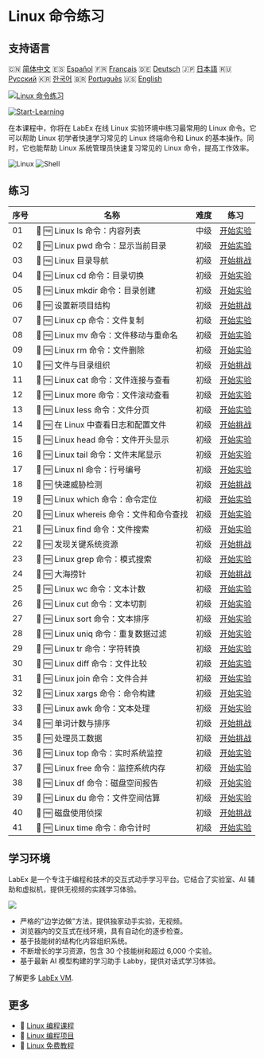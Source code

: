 # Linux 命令练习

## 支持语言

🇨🇳 [简体中文](README_zh.md) 🇪🇸 [Español](README_es.md) 🇫🇷 [Français](README_fr.md) 🇩🇪 [Deutsch](README_de.md) 🇯🇵 [日本語](README_ja.md) 🇷🇺 [Русский](README_ru.md) 🇰🇷 [한국어](README_ko.md) 🇧🇷 [Português](README_pt.md) 🇺🇸 [English](README.md) 

[![Linux 命令练习](https://cover-creator.labex.io/linux-basic-commands-practice-online.png?lang=zh)](https://labex.io/zh/courses/linux-basic-commands-practice-online)

[![Start-Learning](https://img.shields.io/badge/Start-Learning-whitesmoke?style=for-the-badge)](https://labex.io/zh/courses/linux-basic-commands-practice-online)

在本课程中，你将在 LabEx 在线 Linux 实验环境中练习最常用的 Linux 命令。它可以帮助 Linux 初学者快速学习常见的 Linux 终端命令和 Linux 的基本操作。同时，它也能帮助 Linux 系统管理员快速复习常见的 Linux 命令，提高工作效率。

![Linux](https://img.shields.io/badge/Linux-whitesmoke?style=for-the-badge&logo=linux)
![Shell](https://img.shields.io/badge/Shell-whitesmoke?style=for-the-badge&logo=shell)


## 练习

|   序号 | 名称                                     | 难度   | 练习                                                                                                                             |
|--------|------------------------------------------|--------|----------------------------------------------------------------------------------------------------------------------------------|
|     01 | 📖 🆓 Linux ls 命令：内容列表            | 中级   | <a target='_blank' href='https://labex.io/zh/tutorials/linux-linux-ls-command-content-listing-219205'>开始实验</a>               |
|     02 | 📖 🆓 Linux pwd 命令：显示当前目录       | 初级   | <a target='_blank' href='https://labex.io/zh/tutorials/linux-linux-pwd-command-directory-displaying-209734'>开始实验</a>         |
|     03 | 🎯 🆓 Linux 目录导航                     | 初级   | <a target='_blank' href='https://labex.io/zh/tutorials/linux-directory-navigation-387844'>开始挑战</a>                           |
|     04 | 📖 🆓 Linux cd 命令：目录切换            | 初级   | <a target='_blank' href='https://labex.io/zh/tutorials/linux-linux-cd-command-directory-changing-209733'>开始实验</a>            |
|     05 | 📖 🆓 Linux mkdir 命令：目录创建         | 初级   | <a target='_blank' href='https://labex.io/zh/tutorials/linux-linux-mkdir-command-directory-creating-209739'>开始实验</a>         |
|     06 | 🎯 🆓 设置新项目结构                     | 初级   | <a target='_blank' href='https://labex.io/zh/tutorials/linux-setting-up-a-new-project-structure-387859'>开始挑战</a>             |
|     07 | 📖 🆓 Linux cp 命令：文件复制            | 初级   | <a target='_blank' href='https://labex.io/zh/tutorials/linux-linux-cp-command-file-copying-209744'>开始实验</a>                  |
|     08 | 📖 🆓 Linux mv 命令：文件移动与重命名    | 初级   | <a target='_blank' href='https://labex.io/zh/tutorials/linux-linux-mv-command-file-moving-and-renaming-209743'>开始实验</a>      |
|     09 | 📖 🆓 Linux rm 命令：文件删除            | 初级   | <a target='_blank' href='https://labex.io/zh/tutorials/linux-linux-rm-command-file-removing-209741'>开始实验</a>                 |
|     10 | 🎯 🆓 文件与目录组织                     | 初级   | <a target='_blank' href='https://labex.io/zh/tutorials/linux-organizing-files-and-directories-387877'>开始挑战</a>               |
|     11 | 📖 🆓 Linux cat 命令：文件连接与查看     | 初级   | <a target='_blank' href='https://labex.io/zh/tutorials/linux-linux-cat-command-file-concatenating-210986'>开始实验</a>           |
|     12 | 📖 🆓 Linux more 命令：文件滚动查看      | 初级   | <a target='_blank' href='https://labex.io/zh/tutorials/linux-linux-more-command-file-scrolling-214299'>开始实验</a>              |
|     13 | 📖 🆓 Linux less 命令：文件分页          | 初级   | <a target='_blank' href='https://labex.io/zh/tutorials/linux-linux-less-command-file-paging-214301'>开始实验</a>                 |
|     14 | 🎯 🆓 在 Linux 中查看日志和配置文件      | 初级   | <a target='_blank' href='https://labex.io/zh/tutorials/linux-viewing-log-and-configuration-files-in-linux-387914'>开始挑战</a>   |
|     15 | 📖 🆓 Linux head 命令：文件开头显示      | 初级   | <a target='_blank' href='https://labex.io/zh/tutorials/linux-linux-head-command-file-beginning-display-214302'>开始实验</a>      |
|     16 | 📖 🆓 Linux tail 命令：文件末尾显示      | 初级   | <a target='_blank' href='https://labex.io/zh/tutorials/linux-linux-tail-command-file-end-display-214303'>开始实验</a>            |
|     17 | 📖 🆓 Linux nl 命令：行号编号            | 初级   | <a target='_blank' href='https://labex.io/zh/tutorials/linux-linux-nl-command-line-numbering-210988'>开始实验</a>                |
|     18 | 🎯 🆓 快速威胁检测                       | 初级   | <a target='_blank' href='https://labex.io/zh/tutorials/linux-rapid-threat-detection-387930'>开始挑战</a>                         |
|     19 | 📖 🆓 Linux which 命令：命令定位         | 初级   | <a target='_blank' href='https://labex.io/zh/tutorials/linux-linux-which-command-command-locating-215210'>开始实验</a>           |
|     20 | 📖 🆓 Linux whereis 命令：文件和命令查找 | 初级   | <a target='_blank' href='https://labex.io/zh/tutorials/linux-linux-whereis-command-file-and-command-finding-215211'>开始实验</a> |
|     21 | 📖 🆓 Linux find 命令：文件搜索          | 初级   | <a target='_blank' href='https://labex.io/zh/tutorials/linux-linux-find-command-file-searching-219191'>开始实验</a>              |
|     22 | 🎯 🆓 发现关键系统资源                   | 初级   | <a target='_blank' href='https://labex.io/zh/tutorials/linux-discover-critical-system-resources-388032'>开始挑战</a>             |
|     23 | 📖 🆓 Linux grep 命令：模式搜索          | 初级   | <a target='_blank' href='https://labex.io/zh/tutorials/linux-linux-grep-command-pattern-searching-219192'>开始实验</a>           |
|     24 | 🎯 🆓 大海捞针                           | 初级   | <a target='_blank' href='https://labex.io/zh/tutorials/linux-needle-in-the-haystack-388109'>开始挑战</a>                         |
|     25 | 📖 🆓 Linux wc 命令：文本计数            | 初级   | <a target='_blank' href='https://labex.io/zh/tutorials/linux-linux-wc-command-text-counting-219200'>开始实验</a>                 |
|     26 | 📖 🆓 Linux cut 命令：文本切割           | 初级   | <a target='_blank' href='https://labex.io/zh/tutorials/linux-linux-cut-command-text-cutting-219187'>开始实验</a>                 |
|     27 | 📖 🆓 Linux sort 命令：文本排序          | 初级   | <a target='_blank' href='https://labex.io/zh/tutorials/linux-linux-sort-command-text-sorting-219196'>开始实验</a>                |
|     28 | 📖 🆓 Linux uniq 命令：重复数据过滤      | 初级   | <a target='_blank' href='https://labex.io/zh/tutorials/linux-linux-uniq-command-duplicate-filtering-219199'>开始实验</a>         |
|     29 | 📖 🆓 Linux tr 命令：字符转换            | 初级   | <a target='_blank' href='https://labex.io/zh/tutorials/linux-linux-tr-command-character-translating-219198'>开始实验</a>         |
|     30 | 📖 🆓 Linux diff 命令：文件比较          | 初级   | <a target='_blank' href='https://labex.io/zh/tutorials/linux-linux-diff-command-file-comparing-219189'>开始实验</a>              |
|     31 | 📖 🆓 Linux join 命令：文件合并          | 初级   | <a target='_blank' href='https://labex.io/zh/tutorials/linux-linux-join-command-file-joining-219193'>开始实验</a>                |
|     32 | 📖 🆓 Linux xargs 命令：命令构建         | 初级   | <a target='_blank' href='https://labex.io/zh/tutorials/linux-linux-xargs-command-command-building-219201'>开始实验</a>           |
|     33 | 📖 🆓 Linux awk 命令：文本处理           | 初级   | <a target='_blank' href='https://labex.io/zh/tutorials/linux-linux-awk-command-text-processing-388493'>开始实验</a>              |
|     34 | 🎯 🆓 单词计数与排序                     | 初级   | <a target='_blank' href='https://labex.io/zh/tutorials/linux-word-count-and-sorting-388125'>开始挑战</a>                         |
|     35 | 🎯 🆓 处理员工数据                       | 初级   | <a target='_blank' href='https://labex.io/zh/tutorials/linux-processing-employees-data-388132'>开始挑战</a>                      |
|     36 | 📖 🆓 Linux top 命令：实时系统监控       | 初级   | <a target='_blank' href='https://labex.io/zh/tutorials/linux-linux-top-command-real-time-system-monitoring-388500'>开始实验</a>  |
|     37 | 📖 🆓 Linux free 命令：监控系统内存      | 初级   | <a target='_blank' href='https://labex.io/zh/tutorials/linux-linux-free-command-monitoring-system-memory-388496'>开始实验</a>    |
|     38 | 📖 🆓 Linux df 命令：磁盘空间报告        | 初级   | <a target='_blank' href='https://labex.io/zh/tutorials/linux-linux-df-command-disk-space-reporting-219188'>开始实验</a>          |
|     39 | 📖 🆓 Linux du 命令：文件空间估算        | 初级   | <a target='_blank' href='https://labex.io/zh/tutorials/linux-linux-du-command-file-space-estimating-219190'>开始实验</a>         |
|     40 | 🎯 🆓 磁盘使用侦探                       | 初级   | <a target='_blank' href='https://labex.io/zh/tutorials/linux-disk-usage-detective-388099'>开始挑战</a>                           |
|     41 | 📖 🆓 Linux time 命令：命令计时          | 初级   | <a target='_blank' href='https://labex.io/zh/tutorials/linux-linux-time-command-command-timing-219197'>开始实验</a>              |

## 学习环境

LabEx 是一个专注于编程和技术的交互式动手学习平台。它结合了实验室、AI 辅助和虚拟机，提供无视频的实践学习体验。

![](https://tutorial-screenshot.getvm.io/images/vm-1725247253.png)

- 严格的"边学边做"方法，提供独家动手实验，无视频。
- 浏览器内的交互式在线环境，具有自动化的逐步检查。
- 基于技能树的结构化内容组织系统。
- 不断增长的学习资源，包含 30 个技能树和超过 6,000 个实验。
- 基于最新 AI 模型构建的学习助手 Labby，提供对话式学习体验。

了解更多 [LabEx VM](https://support.labex.io/using-labex/virtual-machine).

## 更多

- 🔗 [Linux 编程课程](https://github.com/labex-labs/awesome-programming-courses)
- 🔗 [Linux 编程项目](https://github.com/labex-labs/awesome-programming-projects)
- 🔗 [Linux 免费教程](https://github.com/labex-labs/linux-free-tutorials)

